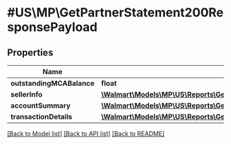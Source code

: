 # #US\MP\GetPartnerStatement200ResponsePayload

## Properties

Name | Type | Description | Notes
------------ | ------------- | ------------- | -------------
**outstandingMCABalance** | **float** |  | [optional]
**sellerInfo** | [**\Walmart\Models\MP\US\Reports\GetPartnerStatement200ResponsePayloadSellerInfo**](GetPartnerStatement200ResponsePayloadSellerInfo.md) |  | [optional]
**accountSummary** | [**\Walmart\Models\MP\US\Reports\GetPartnerStatement200ResponsePayloadAccountSummary**](GetPartnerStatement200ResponsePayloadAccountSummary.md) |  | [optional]
**transactionDetails** | [**\Walmart\Models\MP\US\Reports\GetPartnerStatement200ResponsePayloadTransactionDetails**](GetPartnerStatement200ResponsePayloadTransactionDetails.md) |  | [optional]


[[Back to Model list]](../) [[Back to API list]](../../Api/US/MP) [[Back to README]](../../README.md)
